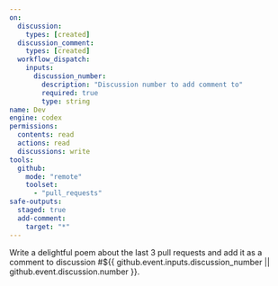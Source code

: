 ```yaml
---
on: 
  discussion:
    types: [created]
  discussion_comment:
    types: [created]
  workflow_dispatch:
    inputs:
      discussion_number:
        description: "Discussion number to add comment to"
        required: true
        type: string
name: Dev
engine: codex
permissions:
  contents: read
  actions: read
  discussions: write
tools:
  github:
    mode: "remote"
    toolset:
      - "pull_requests"
safe-outputs:
  staged: true
  add-comment:
    target: "*"
---
```


Write a delightful poem about the last 3 pull requests and add it as a comment to discussion #${{ github.event.inputs.discussion_number || github.event.discussion.number }}.
